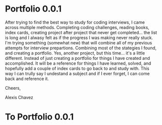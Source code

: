 # Portfolio 0.0.1

After trying to find the best way to study for coding interviews, I came across multiple methods. Completing coding challenges, reading books, index cards, creating project after project that never get completed... the list is long and I alwasy felt as if the progress I was making never really stuck. I'm trying something (somewhat new) that will combine all of my previous attempts for interview prepartions. Combining most of the stategies I found, and creating a portfolio. Yes, another project, but this time... it's a little different. Instead of just creating a portfolio for things I have created and accomplished. It will be a reference for things I have learned, solved, and hopefully add a couple of index cards to go back to and study with. This way I can trully say I undestand a subject and if I ever forget, I can come back and reference it. 

Cheers,

Alexis Chavez
# To Portfolio 0.0.1 
